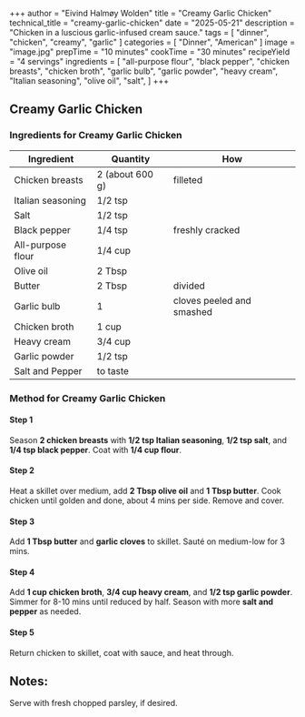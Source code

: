 +++
author = "Eivind Halmøy Wolden"
title = "Creamy Garlic Chicken"
technical_title = "creamy-garlic-chicken"
date = "2025-05-21"
description = "Chicken in a luscious garlic-infused cream sauce."
tags = [
    "dinner",
    "chicken",
    "creamy",
    "garlic"
]
categories = [
    "Dinner",
    "American"
]
image = "image.jpg"
prepTime = "10 minutes"
cookTime = "30 minutes"
recipeYield = "4 servings"
ingredients = [
    "all-purpose flour",
    "black pepper",
    "chicken breasts",
    "chicken broth",
    "garlic bulb",
    "garlic powder",
    "heavy cream",
    "Italian seasoning",
    "olive oil",
    "salt",
]
+++

## Creamy Garlic Chicken

### Ingredients for Creamy Garlic Chicken

Ingredient | Quantity | How
---|---|---
Chicken breasts | 2 (about 600 g) | filleted
Italian seasoning | 1/2 tsp |
Salt | 1/2 tsp | 
Black pepper | 1/4 tsp | freshly cracked
All-purpose flour | 1/4 cup |
Olive oil | 2 Tbsp |
Butter | 2 Tbsp | divided
Garlic bulb | 1 | cloves peeled and smashed
Chicken broth | 1 cup |
Heavy cream | 3/4 cup |
Garlic powder | 1/2 tsp |
Salt and Pepper | to taste |

### Method for Creamy Garlic Chicken

#### Step 1
Season **2 chicken breasts** with **1/2 tsp Italian seasoning**, **1/2 tsp salt**, and **1/4 tsp black pepper**. Coat with **1/4 cup flour**.

#### Step 2
Heat a skillet over medium, add **2 Tbsp olive oil** and **1 Tbsp butter**. Cook chicken until golden and done, about 4 mins per side. Remove and cover.

#### Step 3
Add **1 Tbsp butter** and **garlic cloves** to skillet. Sauté on medium-low for 3 mins.

#### Step 4
Add **1 cup chicken broth**, **3/4 cup heavy cream**, and **1/2 tsp garlic powder**. Simmer for 8-10 mins until reduced by half. Season with more **salt and pepper** as needed.

#### Step 5
Return chicken to skillet, coat with sauce, and heat through.

## Notes:
Serve with fresh chopped parsley, if desired.